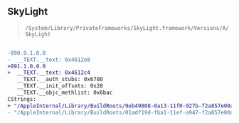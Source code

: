 ## SkyLight

> `/System/Library/PrivateFrameworks/SkyLight.framework/Versions/A/SkyLight`

```diff

-890.9.1.0.0
-  __TEXT.__text: 0x4612e8
+891.1.0.0.0
+  __TEXT.__text: 0x4612c4
   __TEXT.__auth_stubs: 0x6780
   __TEXT.__init_offsets: 0x28
   __TEXT.__objc_methlist: 0x6bac
CStrings:
+ "/AppleInternal/Library/BuildRoots/9eb49808-0a13-11f0-927b-f2a857e00a32/Library/Caches/com.apple.xbs/Sources/SkyLight/SkyLight/Server/Processes/CPXEntryPoints.cc"
- "/AppleInternal/Library/BuildRoots/01adf19d-fba1-11ef-a947-f2a857e00a32/Library/Caches/com.apple.xbs/Sources/SkyLight/SkyLight/Server/Processes/CPXEntryPoints.cc"

```
